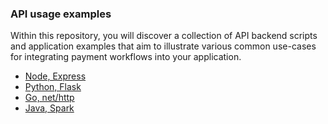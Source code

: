 ### API usage examples

Within this repository, you will discover a collection of API backend scripts and application examples that aim to illustrate various common use-cases for integrating payment workflows into your application.

- [Node, Express](node)
- [Python, Flask](python)
- [Go, net/http](go)
- [Java, Spark](java)